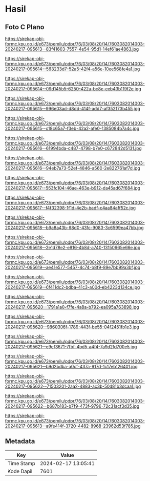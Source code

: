 # Hasil

## Foto C Plano

https://sirekap-obj-formc.kpu.go.id/e673/pemilu/pdpr/76/03/08/20/14/7603082014003-20240217-095613--83f41603-7557-4e54-95d1-14ef61ae4863.jpg

https://sirekap-obj-formc.kpu.go.id/e673/pemilu/pdpr/76/03/08/20/14/7603082014003-20240217-095614--563233d7-52a5-42f4-a56e-10ee568fe4a1.jpg

https://sirekap-obj-formc.kpu.go.id/e673/pemilu/pdpr/76/03/08/20/14/7603082014003-20240217-095614--09d145b5-6250-422a-bc8e-eeb43b119f2e.jpg

https://sirekap-obj-formc.kpu.go.id/e673/pemilu/pdpr/76/03/08/20/14/7603082014003-20240217-095615--996e03ad-d8dd-414f-add7-af352173b455.jpg

https://sirekap-obj-formc.kpu.go.id/e673/pemilu/pdpr/76/03/08/20/14/7603082014003-20240217-095615--c18c65a7-f3eb-42a2-afe0-1385084b7a4c.jpg

https://sirekap-obj-formc.kpu.go.id/e673/pemilu/pdpr/76/03/08/20/14/7603082014003-20240217-095616--61994bda-c487-4798-b7e0-c672842d5131.jpg

https://sirekap-obj-formc.kpu.go.id/e673/pemilu/pdpr/76/03/08/20/14/7603082014003-20240217-095616--94eb7a73-52ef-4846-a560-2e822761af7d.jpg

https://sirekap-obj-formc.kpu.go.id/e673/pemilu/pdpr/76/03/08/20/14/7603082014003-20240217-095617--553fc104-46ae-463e-b912-da45ad67f684.jpg

https://sirekap-obj-formc.kpu.go.id/e673/pemilu/pdpr/76/03/08/20/14/7603082014003-20240217-095617--f4f32398-1f1d-4e2b-badf-c4aa84aff52c.jpg

https://sirekap-obj-formc.kpu.go.id/e673/pemilu/pdpr/76/03/08/20/14/7603082014003-20240217-095618--b9a8a43b-68d0-43fc-9083-3c6599ea47bb.jpg

https://sirekap-obj-formc.kpu.go.id/e673/pemilu/pdpr/76/03/08/20/14/7603082014003-20240217-095618--2e1d78e2-e816-4b8d-a740-13150665e66e.jpg

https://sirekap-obj-formc.kpu.go.id/e673/pemilu/pdpr/76/03/08/20/14/7603082014003-20240217-095619--ae41e577-5457-4c74-b8f9-89e7bb99a3bf.jpg

https://sirekap-obj-formc.kpu.go.id/e673/pemilu/pdpr/76/03/08/20/14/7603082014003-20240217-095619--6f411dc2-bdba-41c3-a00d-eb4223d134ce.jpg

https://sirekap-obj-formc.kpu.go.id/e673/pemilu/pdpr/76/03/08/20/14/7603082014003-20240217-095620--1791a1a0-f7fe-4a8a-b792-ea095a763898.jpg

https://sirekap-obj-formc.kpu.go.id/e673/pemilu/pdpr/76/03/08/20/14/7603082014003-20240217-095620--9860306f-1789-443f-be55-04f2451fb1e3.jpg

https://sirekap-obj-formc.kpu.go.id/e673/pemilu/pdpr/76/03/08/20/14/7603082014003-20240217-095621--e9ef3671-7fbf-4bd5-a4f4-7a9d2fd700e5.jpg

https://sirekap-obj-formc.kpu.go.id/e673/pemilu/pdpr/76/03/08/20/14/7603082014003-20240217-095621--b9d2bdba-a0cf-437a-917d-1c17eb126401.jpg

https://sirekap-obj-formc.kpu.go.id/e673/pemilu/pdpr/76/03/08/20/14/7603082014003-20240217-095622--71503201-2aa2-4883-ac3b-50d81b3dcaa1.jpg

https://sirekap-obj-formc.kpu.go.id/e673/pemilu/pdpr/76/03/08/20/14/7603082014003-20240217-095622--b687b183-b7f9-473f-9796-72c31acf3d35.jpg

https://sirekap-obj-formc.kpu.go.id/e673/pemilu/pdpr/76/03/08/20/14/7603082014003-20240217-095613--a9fe414f-3720-4482-8968-23962d53f785.jpg


## Metadata

| Key        | Value               |
| ---------- | ------------------- |
| Time Stamp | 2024-02-17 13:05:41 |
| Kode Dapil | 7601                |



